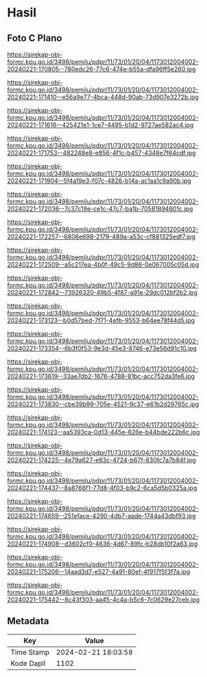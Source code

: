 # Hasil

## Foto C Plano

https://sirekap-obj-formc.kpu.go.id/3498/pemilu/pdpr/11/73/01/20/04/1173012004002-20240221-170805--780edc26-77c6-474e-b55a-dfa96ff5e260.jpg

https://sirekap-obj-formc.kpu.go.id/3498/pemilu/pdpr/11/73/01/20/04/1173012004002-20240221-171410--e56a9e77-4bca-448d-90ab-73d907e3272b.jpg

https://sirekap-obj-formc.kpu.go.id/3498/pemilu/pdpr/11/73/01/20/04/1173012004002-20240221-171616--425421e1-1ce7-4495-b1d2-9727ae582ac4.jpg

https://sirekap-obj-formc.kpu.go.id/3498/pemilu/pdpr/11/73/01/20/04/1173012004002-20240221-171753--482248e8-e856-4f1c-b457-4348e7f64cdf.jpg

https://sirekap-obj-formc.kpu.go.id/3498/pemilu/pdpr/11/73/01/20/04/1173012004002-20240221-171904--5f4a19e3-f07c-4826-b14a-ac1aa1c9a90b.jpg

https://sirekap-obj-formc.kpu.go.id/3498/pemilu/pdpr/11/73/01/20/04/1173012004002-20240221-172036--7c37c19e-ce1c-47c7-ba1b-70581894601c.jpg

https://sirekap-obj-formc.kpu.go.id/3498/pemilu/pdpr/11/73/01/20/04/1173012004002-20240221-172257--6806e698-2179-489a-a53c-cf881325edf7.jpg

https://sirekap-obj-formc.kpu.go.id/3498/pemilu/pdpr/11/73/01/20/04/1173012004002-20240221-172509--a5c217ea-4b0f-49c5-9d86-0e067005c05d.jpg

https://sirekap-obj-formc.kpu.go.id/3498/pemilu/pdpr/11/73/01/20/04/1173012004002-20240221-172842--73926320-49b5-4f87-a91e-29dc012bf2b2.jpg

https://sirekap-obj-formc.kpu.go.id/3498/pemilu/pdpr/11/73/01/20/04/1173012004002-20240221-173123--b0d57bed-7f71-4efb-9553-b64ee78f44d5.jpg

https://sirekap-obj-formc.kpu.go.id/3498/pemilu/pdpr/11/73/01/20/04/1173012004002-20240221-173354--6b3f0f53-9e3d-45e3-8746-e73e56d91c10.jpg

https://sirekap-obj-formc.kpu.go.id/3498/pemilu/pdpr/11/73/01/20/04/1173012004002-20240221-173619--33ae7db2-1676-4788-81bc-acc752da3fe6.jpg

https://sirekap-obj-formc.kpu.go.id/3498/pemilu/pdpr/11/73/01/20/04/1173012004002-20240221-173830--cbe39b99-705e-4521-9c37-e61b2d29765c.jpg

https://sirekap-obj-formc.kpu.go.id/3498/pemilu/pdpr/11/73/01/20/04/1173012004002-20240221-174123--aa5393ca-0d13-445e-826e-b44bde222b6c.jpg

https://sirekap-obj-formc.kpu.go.id/3498/pemilu/pdpr/11/73/01/20/04/1173012004002-20240221-174225--4e79a627-e63c-4724-b67f-830fc7a7b84f.jpg

https://sirekap-obj-formc.kpu.go.id/3498/pemilu/pdpr/11/73/01/20/04/1173012004002-20240221-174437--8a8766f1-77d8-4f03-b9c2-6ca5d5b0325a.jpg

https://sirekap-obj-formc.kpu.go.id/3498/pemilu/pdpr/11/73/01/20/04/1173012004002-20240221-174659--251eface-4290-4db7-aade-1744a43dbf93.jpg

https://sirekap-obj-formc.kpu.go.id/3498/pemilu/pdpr/11/73/01/20/04/1173012004002-20240221-174908--d3602cf0-4636-4d67-89fc-b28db10f2a63.jpg

https://sirekap-obj-formc.kpu.go.id/3498/pemilu/pdpr/11/73/01/20/04/1173012004002-20240221-175206--14aad3d7-e527-4a91-80ef-4f917f5f3f7a.jpg

https://sirekap-obj-formc.kpu.go.id/3498/pemilu/pdpr/11/73/01/20/04/1173012004002-20240221-175442--8c43f303-aa45-4c4a-b5c6-7c0629e27ceb.jpg


## Metadata

| Key        | Value               |
| ---------- | ------------------- |
| Time Stamp | 2024-02-21 18:03:58 |
| Kode Dapil | 1102                |



